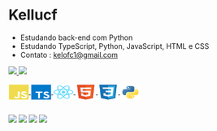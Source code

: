 # Kellucf


- Estudando back-end com Python 
- Estudando TypeScript, Python, JavaScript, HTML e CSS
- Contato : kelofc1@gmail.com
<div>
  <a href="https://github.com/kellucf">
  <img height="180em" src="https://github-readme-stats.vercel.app/api?username=Kellucf&show_icons=true&hide_border=true&title_color=ff0000&text_color=ff0000&icon_color=ff0000&locale=pt-br&bg_color=000000&border_radius=15&hide_title=true"/>
  <img height="180em" src="https://github-readme-stats.vercel.app/api/top-langs/?username=Kellucf&layout=compact&langs_count=16&bg_color=000000&hide_border=true&title_color=ff0000&text_color=ffffff"/>
</div>

<div style="display: inline_block"><br>
  <img align="center" alt="KelJs" height="30" width="40" src="https://raw.githubusercontent.com/devicons/devicon/master/icons/javascript/javascript-plain.svg">
  <img align="center" alt="KelTs" height="30" width="40" src="https://raw.githubusercontent.com/devicons/devicon/master/icons/typescript/typescript-plain.svg">
  <img align="center" alt="KelReact" height="30" width="40" src="https://raw.githubusercontent.com/devicons/devicon/master/icons/react/react-original.svg">
  <img align="center" alt="KelHTML" height="30" width="40" src="https://raw.githubusercontent.com/devicons/devicon/master/icons/html5/html5-original.svg">
  <img align="center" alt="KelCSS" height="30" width="40" src="https://raw.githubusercontent.com/devicons/devicon/master/icons/css3/css3-original.svg">
  <img align="center" alt="KelPython" height="30" width="40" src="https://raw.githubusercontent.com/devicons/devicon/master/icons/python/python-original.svg">
</div>

##
<div> 
  <a href="https://www.instagram.com/kel.zyxx/" target="_blank"><img src="https://img.shields.io/badge/-Instagram-%23E4405F?style=for-the-badge&logo=instagram&logoColor=white" target="_blank"></a>
  <a href="#" target="_blank"><img src="https://img.shields.io/badge/kel.mp4-7289DA?style=for-the-badge&logo=discord&logoColor=white" target="_blank"></a> 
  <a href = "mailto:kelofc1@gmail.com"><img src="https://img.shields.io/badge/-Gmail-%23333?style=for-the-badge&logo=gmail&logoColor=white" target="_blank"></a>
  <a href="https://www.linkedin.com/in/ezequiel-a-kretzschmar-aa45132a9/" target="_blank"><img src="https://img.shields.io/badge/-LinkedIn-%230077B5?style=for-the-badge&logo=linkedin&logoColor=white" target="_blank"></a> 
  
</div>
